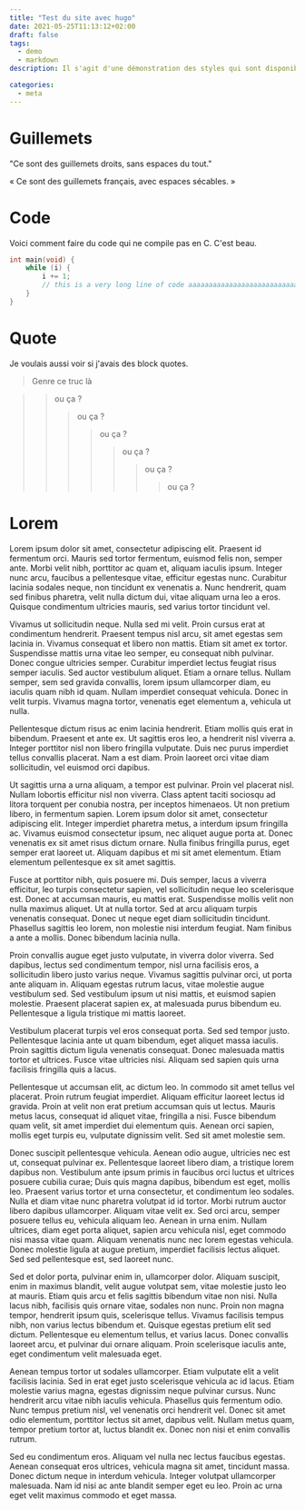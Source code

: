 ```yaml
---
title: "Test du site avec hugo"
date: 2021-05-25T11:13:12+02:00
draft: false
tags:
  - demo
  - markdown
description: Il s'agit d'une démonstration des styles qui sont disponibles sur le blog, à partir d'un article markdown.

categories:
  - meta
---
```


# Guillemets

"Ce sont des guillemets droits, sans espaces du tout."

« Ce sont des guillemets français, avec espaces sécables. »

<!--more-->

# Code

Voici comment faire du code qui ne compile pas en C. C'est beau.

```c
int main(void) {
	while (i) {
		i += 1;
		// this is a very long line of code aaaaaaaaaaaaaaaaaaaaaaaaaaaaaaaa
	}
}
```

# Quote

Je voulais aussi voir si j'avais des block quotes.

> Genre ce truc là

> > ou ça ?
> >
> > > ou ça ?
> > >
> > > > ou ça ?
> > > >
> > > > > ou ça ?
> > > > >
> > > > > > ou ça ?
> > > > > >
> > > > > > > ou ça ?

# Lorem

Lorem ipsum dolor sit amet, consectetur adipiscing elit. Praesent id fermentum orci. Mauris sed tortor fermentum, euismod felis non, semper ante. Morbi velit nibh, porttitor ac quam et, aliquam iaculis ipsum. Integer nunc arcu, faucibus a pellentesque vitae, efficitur egestas nunc. Curabitur lacinia sodales neque, non tincidunt ex venenatis a. Nunc hendrerit, quam sed finibus pharetra, velit nulla dictum dui, vitae aliquam urna leo a eros. Quisque condimentum ultricies mauris, sed varius tortor tincidunt vel.

Vivamus ut sollicitudin neque. Nulla sed mi velit. Proin cursus erat at condimentum hendrerit. Praesent tempus nisl arcu, sit amet egestas sem lacinia in. Vivamus consequat et libero non mattis. Etiam sit amet ex tortor. Suspendisse mattis urna vitae leo semper, eu consequat nibh pulvinar. Donec congue ultricies semper. Curabitur imperdiet lectus feugiat risus semper iaculis. Sed auctor vestibulum aliquet. Etiam a ornare tellus. Nullam semper, sem sed gravida convallis, lorem ipsum ullamcorper diam, eu iaculis quam nibh id quam. Nullam imperdiet consequat vehicula. Donec in velit turpis. Vivamus magna tortor, venenatis eget elementum a, vehicula ut nulla.

Pellentesque dictum risus ac enim lacinia hendrerit. Etiam mollis quis erat in bibendum. Praesent et ante ex. Ut sagittis eros leo, a hendrerit nisl viverra a. Integer porttitor nisl non libero fringilla vulputate. Duis nec purus imperdiet tellus convallis placerat. Nam a est diam. Proin laoreet orci vitae diam sollicitudin, vel euismod orci dapibus.

Ut sagittis urna a urna aliquam, a tempor est pulvinar. Proin vel placerat nisl. Nullam lobortis efficitur nisl non viverra. Class aptent taciti sociosqu ad litora torquent per conubia nostra, per inceptos himenaeos. Ut non pretium libero, in fermentum sapien. Lorem ipsum dolor sit amet, consectetur adipiscing elit. Integer imperdiet pharetra metus, a interdum ipsum fringilla ac. Vivamus euismod consectetur ipsum, nec aliquet augue porta at. Donec venenatis ex sit amet risus dictum ornare. Nulla finibus fringilla purus, eget semper erat laoreet ut. Aliquam dapibus et mi sit amet elementum. Etiam elementum pellentesque ex sit amet sagittis.

Fusce at porttitor nibh, quis posuere mi. Duis semper, lacus a viverra efficitur, leo turpis consectetur sapien, vel sollicitudin neque leo scelerisque est. Donec at accumsan mauris, eu mattis erat. Suspendisse mollis velit non nulla maximus aliquet. Ut at nulla tortor. Sed at arcu aliquam turpis venenatis consequat. Donec ut neque eget diam sollicitudin tincidunt. Phasellus sagittis leo lorem, non molestie nisi interdum feugiat. Nam finibus a ante a mollis. Donec bibendum lacinia nulla.

Proin convallis augue eget justo vulputate, in viverra dolor viverra. Sed dapibus, lectus sed condimentum tempor, nisl urna facilisis eros, a sollicitudin libero justo varius neque. Vivamus sagittis pulvinar orci, ut porta ante aliquam in. Aliquam egestas rutrum lacus, vitae molestie augue vestibulum sed. Sed vestibulum ipsum ut nisi mattis, et euismod sapien molestie. Praesent placerat sapien ex, at malesuada purus bibendum eu. Pellentesque a ligula tristique mi mattis laoreet.

Vestibulum placerat turpis vel eros consequat porta. Sed sed tempor justo. Pellentesque lacinia ante ut quam bibendum, eget aliquet massa iaculis. Proin sagittis dictum ligula venenatis consequat. Donec malesuada mattis tortor et ultrices. Fusce vitae ultricies nisi. Aliquam sed sapien quis urna facilisis fringilla quis a lacus.

Pellentesque ut accumsan elit, ac dictum leo. In commodo sit amet tellus vel placerat. Proin rutrum feugiat imperdiet. Aliquam efficitur laoreet lectus id gravida. Proin at velit non erat pretium accumsan quis ut lectus. Mauris metus lacus, consequat id aliquet vitae, fringilla a nisi. Fusce bibendum quam velit, sit amet imperdiet dui elementum quis. Aenean orci sapien, mollis eget turpis eu, vulputate dignissim velit. Sed sit amet molestie sem.

Donec suscipit pellentesque vehicula. Aenean odio augue, ultricies nec est ut, consequat pulvinar ex. Pellentesque laoreet libero diam, a tristique lorem dapibus non. Vestibulum ante ipsum primis in faucibus orci luctus et ultrices posuere cubilia curae; Duis quis magna dapibus, bibendum est eget, mollis leo. Praesent varius tortor et urna consectetur, et condimentum leo sodales. Nulla et diam vitae nunc pharetra volutpat id id tortor. Morbi rutrum auctor libero dapibus ullamcorper. Aliquam vitae velit ex. Sed orci arcu, semper posuere tellus eu, vehicula aliquam leo. Aenean in urna enim. Nullam ultrices, diam eget porta aliquet, sapien arcu vehicula nisl, eget commodo nisi massa vitae quam. Aliquam venenatis nunc nec lorem egestas vehicula. Donec molestie ligula at augue pretium, imperdiet facilisis lectus aliquet. Sed sed pellentesque est, sed laoreet nunc.

Sed et dolor porta, pulvinar enim in, ullamcorper dolor. Aliquam suscipit, enim in maximus blandit, velit augue volutpat sem, vitae molestie justo leo at mauris. Etiam quis arcu et felis sagittis bibendum vitae non nisi. Nulla lacus nibh, facilisis quis ornare vitae, sodales non nunc. Proin non magna tempor, hendrerit ipsum quis, scelerisque tellus. Vivamus facilisis tempus nibh, non varius lectus bibendum et. Quisque egestas pretium elit sed dictum. Pellentesque eu elementum tellus, et varius lacus. Donec convallis laoreet arcu, et pulvinar dui ornare aliquam. Proin scelerisque iaculis ante, eget condimentum velit malesuada eget.

Aenean tempus tortor ut sodales ullamcorper. Etiam vulputate elit a velit facilisis lacinia. Sed in erat eget justo scelerisque vehicula ac id lacus. Etiam molestie varius magna, egestas dignissim neque pulvinar cursus. Nunc hendrerit arcu vitae nibh iaculis vehicula. Phasellus quis fermentum odio. Nunc tempus pretium nisl, vel venenatis orci hendrerit vel. Donec sit amet odio elementum, porttitor lectus sit amet, dapibus velit. Nullam metus quam, tempor pretium tortor at, luctus blandit ex. Donec non nisi et enim convallis rutrum.

Sed eu condimentum eros. Aliquam vel nulla nec lectus faucibus egestas. Aenean consequat eros ultrices, vehicula magna sit amet, tincidunt massa. Donec dictum neque in interdum vehicula. Integer volutpat ullamcorper malesuada. Nam id nisi ac ante blandit semper eget eu leo. Proin ac urna eget velit maximus commodo et eget massa.
